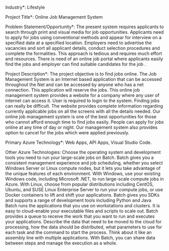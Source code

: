 Industry*: Lifestyle


Project Title*: Online Job Management System


Problem Statement/Opportunity*: The present system requires applicants to search through print and visual media for job opportunities. 
                                Applicants need to apply for jobs using conventional methods and appear for interview on a specified date at a specified location. 
                                Employers need to advertise the vacancies and sort all applicant details, conduct selection procedures and complete the formalities. 
                                This approach is tedious and requires much effort and resources. There is need of an online job portal where applicants easily find 
                                the jobs and employer can find suitable candidates for the job .


Project Description*: The project objective is to find jobs online. The Job Management System is an Internet based application that can be accessed throughout the 
                      Net and can be accessed by anyone who has a net connection. This application will reserve the jobs. This online job management system provides a website for a 
                      company where any user of internet can access it. User is required to login to the system. Finding jobs can really be difficult. The website provides complete 
                      information regarding currently applicable jobs on all the screens with all the details needed. Our online job management system is one of the best opportunities 
                      for those who cannot afford enough time to find jobs easily.
                      People can apply for jobs online at any time of day or night. Our management system also provides option to cancel for the jobs which were applied previously.


Primary Azure Technology*: Web Apps, API Apps, Visual Studio Code.


Other Azure Technologies: Choose the operating system and development tools you need to run your large-scale jobs on Batch. Batch gives you a consistent management 
                          experience and job scheduling, whether you select Windows Server or Linux compute nodes, but it lets you take advantage of the unique features of each environment. 
                          With Windows, use your existing Windows code, including Microsoft .NET, to run large-scale compute jobs in Azure. With Linux, choose from popular distributions including 
                          CentOS, Ubuntu, and SUSE Linux Enterprise Server to run your compute jobs, or use Docker containers to lift and shift your applications. Batch gives you SDKs and 
                          supports a range of development tools including Python and Java Batch runs the applications that you use on workstations and clusters. It is easy to cloud-enable 
                          your executable files and scripts to scale out. Batch provides a queue to receive the work that you want to run and executes your applications. Describe the data 
                          that need to be moved to the cloud for processing, how the data should be distributed, what parameters to use for each task and the command to start the process. 
                          Think about it like an assembly line with multiple applications. With Batch, you can share data between steps and manage the execution as a whole.
                          

